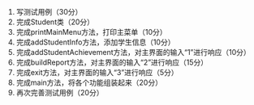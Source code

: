 1. 写测试用例（30分）
2. 完成Student类（20分）
3. 完成printMainMenu方法，打印主菜单（10分）
4. 完成addStudentInfo方法，添加学生信息（10分）
5. 完成addStudentAchievement方法，对主界面的输入“1”进行响应（10分）
6. 完成buildReport方法，对主界面的输入“2”进行响应（15分）
7. 完成exit方法，对主界面的输入“3”进行响应（5分）
8.  完成main方法，将各个功能组装起来（20分）
9.  再次完善测试用例（20分）

